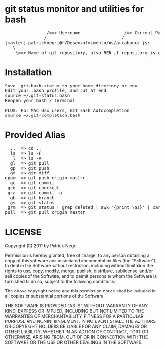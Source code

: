 # git status monitor and utilities for bash

<pre>
                /==> Username                 /=> Current Path
               /                             /
[master] patricknegri@~/Desenvolvimento/os/arcabouco-js:
   \
    \==> Name of git repository, also RED if repository is changed, GREEN if its commited
</pre>

# Installation

<pre>
Save .git-bash-status to your home directory or env
Edit your .bash_profile, and put at end
source ~/.git-status.bash
Reopen your bash / terminal

PLUS: For MAC Osx users, GIT Bash Autocompletion
source ~/.git-completion.bash
</pre>

# Provided Alias

<pre>
  ..  => cd ..
  ls  => ls -F
   l  => ls -A
  gl  => git pull
  gp  => git push
  gd  => git diff
gpom  => git push origin master
  gc  => git commit
 gco  => git checkout
 gca  => git commit -a
  gb  => git branch
  gs  => git status
 grm  => git status | grep deleted | awk '{print \$3}' | xargs git rm
pull  => git pull origin master
</pre>

# LICENSE

Copyright (C) 2011 by Patrick Negri

Permission is hereby granted, free of charge, to any person obtaining a copy
of this software and associated documentation files (the "Software"), to deal
in the Software without restriction, including without limitation the rights
to use, copy, modify, merge, publish, distribute, sublicense, and/or sell
copies of the Software, and to permit persons to whom the Software is
furnished to do so, subject to the following conditions:

The above copyright notice and this permission notice shall be included in
all copies or substantial portions of the Software.

THE SOFTWARE IS PROVIDED "AS IS", WITHOUT WARRANTY OF ANY KIND, EXPRESS OR
IMPLIED, INCLUDING BUT NOT LIMITED TO THE WARRANTIES OF MERCHANTABILITY,
FITNESS FOR A PARTICULAR PURPOSE AND NONINFRINGEMENT. IN NO EVENT SHALL THE
AUTHORS OR COPYRIGHT HOLDERS BE LIABLE FOR ANY CLAIM, DAMAGES OR OTHER
LIABILITY, WHETHER IN AN ACTION OF CONTRACT, TORT OR OTHERWISE, ARISING FROM,
OUT OF OR IN CONNECTION WITH THE SOFTWARE OR THE USE OR OTHER DEALINGS IN
THE SOFTWARE.
